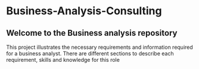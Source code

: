 # Business-Analysis-Consulting
<h2> Welcome to the Business analysis repository</h2>
<p> This project illustrates the necessary requirements and information required for a business analyst. There are different sections to describe each requirement, skills and knowledge for this role</p>
